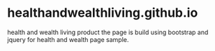 # healthandwealthliving.github.io
health and wealth living product
the page is build using bootstrap and jquery for health and wealth page sample.
